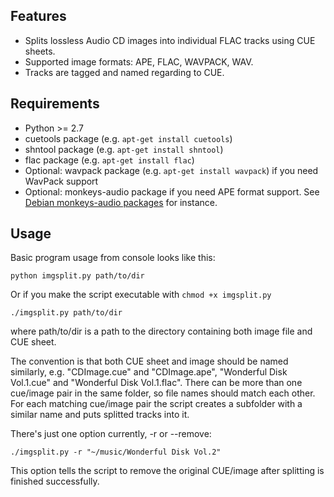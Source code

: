 ## Features

* Splits lossless Audio CD images into individual FLAC tracks using CUE sheets.
* Supported image formats: APE, FLAC, WAVPACK, WAV.
* Tracks are tagged and named regarding to CUE.

## Requirements

* Python >= 2.7
* cuetools package (e.g. `apt-get install cuetools`)
* shntool package (e.g. `apt-get install shntool`)
* flac package (e.g. `apt-get install flac`)
* Optional: wavpack package (e.g. `apt-get install wavpack`) if you need WavPack support
* Optional: monkeys-audio package if you need APE format support. See [Debian monkeys-audio packages](http://pkgs.org/download/monkeys-audio) for instance.

## Usage

Basic program usage from console looks like this:

```
python imgsplit.py path/to/dir
```

Or if you make the script executable with `chmod +x imgsplit.py`

```
./imgsplit.py path/to/dir
```

where path/to/dir is a path to the directory containing both image file and CUE sheet.

The convention is that both CUE sheet and image should be named similarly, e.g. "CDImage.cue" and "CDImage.ape", "Wonderful Disk Vol.1.cue" and "Wonderful Disk Vol.1.flac". There can be more than one cue/image pair in the same folder, so file names should match each other. For each matching cue/image pair the script creates a subfolder with a similar name and puts splitted tracks into it.

There's just one option currently, -r or --remove:

```
./imgsplit.py -r "~/music/Wonderful Disk Vol.2"
```

This option tells the script to remove the original CUE/image after splitting is finished successfully.
